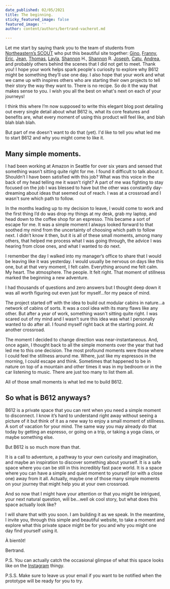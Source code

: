 ```yaml
---
date_published: 02/05/2021
title: The beginning.
sticky_featured_image: false
featured_image: ''
author: content/authors/bertrand-vacherot.md

---
```

Let me start by saying thank you to the team of students from [Northeastern’s SCOUT](https://scout.camd.northeastern.edu/) who put this beautiful site together: [Gino](https://www.ginojacob.com/), [Franny](https://www.frannykuth.com/), [Eric](https://www.erickim.io/), [Jean](https://www.linkedin.com/in/jean-zhang/), [Thomas](https://www.thomas.wang/), [Layla](https://laylabaghai.myportfolio.com/), [Shannon](https://www.linkedin.com/in/shannon-haley/) H., [Shannon](http://shannonreilly.me/) R. [Joseph](https://josephmannis.com/), [Catu](https://catalinaberretta.com/), [Andrea](https://www.linkedin.com/in/andrea-barrios-duran/), and probably others behind the scenes that I did not get to meet. Thank you! I hope your work helps spark people's curiosity to explore why B612 might be something they’ll use one day. I also hope that your work and what we came up with inspires others who are starting their own projects to tell their story the way they want to. There is no recipe. So do it the way that makes sense to you. I wish you all the best on what's next on each of your journeys!

I think this where I’m now supposed to write this elegant blog post detailing out every single detail about what B612 is, what its core features and benefits are, what every moment of using this product will feel like, and blah blah blah blah.

But part of me doesn't want to do that (yet). I'd like to tell you what led me to start B612 and why you might come to like it.

## Many simple moments.

I had been working at Amazon in Seattle for over six years and sensed that something wasn’t sitting quite right for me. I found it difficult to talk about it. Shouldn’t I have been satisfied with this job? What was this voice in the back of my head telling me it wasn’t right? A part of me was fighting to stay focused on the job I was blessed to have but the other was constantly day-dreaming about ideas that seemed out of reach. I was at a crossroad and I wasn't sure which path to follow.

In the months leading up to my decision to leave, I would come to work and the first thing I’d do was drop my things at my desk, grab my laptop, and head down to the coffee shop for an espresso. This became a sort of escape for me. It was a simple moment I always looked forward to that soothed my mind from the uncertainty of choosing which path to follow next. I didn’t know it then, but it is all of these small moments, among many others, that helped me process what I was going through, the advice I was hearing from close ones, and what I wanted to do next.

I remember the day I walked into my manager’s office to share that I would be leaving like it was yesterday. I would usually be nervous on days like this one, but at that very moment, I felt calm. Everything around me felt calm. My heart. The atmosphere. The people. It felt right. That moment of stillness marked the beginning a new adventure.

I had thousands of questions and zero answers but I thought deep down it was all worth figuring out even just for myself...for my peace of mind.

The project started off with the idea to build out modular cabins in nature...a network of cabins of sorts. It was a cool idea with its many flaws like any other. But after a year of work, something wasn't sitting quite right. I was scared out of my mind and I wasn’t sure this idea was what I personally wanted to do after all. I found myself right back at the starting point. At another crossroad.

The moment I decided to change direction was near-instantaneous. And, once again, I thought back to all the simple moments over the year that had led me to this one decision. The most profound moments were those where I could feel the stillness around me. Where, just like my espressos in the morning, I could escape and think. Sometimes that happened to be in nature on top of a mountain and other times it was in my bedroom or in the car listening to music. There are just too many to list them all.

All of those small moments is what led me to build B612.

## So what is B612 anyways?

B612 is a private space that you can rent when you need a simple moment to disconnect. I know it’s hard to understand right away without seeing a picture of it but think of it as a new way to enjoy a small moment of stillness. A sort of vacation for your mind. The same way you may already do that today by getting an espresso, or going on a trip, or taking a yoga class, or maybe something else.

But B612 is so much more than that.

It is a call to adventure, a pathway to your own curiosity and imagination, and maybe an inspiration to discover something about yourself. It is a safe space where you can be still in this incredibly fast pace world. It is a space where you can have a simple and quiet moment to yourself (or with a close one) away from it all. Actually, maybe one of those many simple moments on your journey that might help you at your own crossroad.

And so now that I might have your attention or that you might be intrigued, your next natural question, will be…well ok cool story, but what does this space actually look like?

I will share that with you soon. I am building it as we speak. In the meantime, I invite you, through this simple and beautiful website, to take a moment and explore what this private space might be for you and why you might one day find yourself using it.

À bientôt!

Bertrand.

P.S. You can actually catch the occasional glimpse of what this space looks like on the [Instagram](https://www.instagram.com/at_b612/) thingy.

P.S.S. Make sure to leave us your email if you want to be notified when the prototype will be ready for you to try.